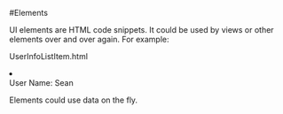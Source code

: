 #Elements

UI elements are HTML code snippets. It could be used by views or other elements
 over and over again. For example:
 

UserInfoListItem.html

<li>
	<div>User Name: Sean</div>
</li>


Elements could use data on the fly. 